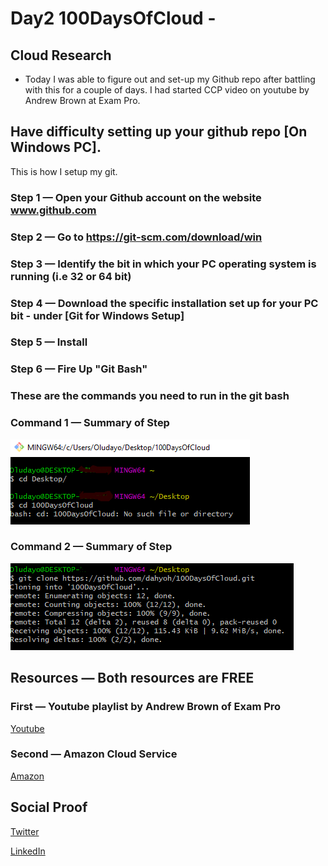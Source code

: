 <!-- This is a template you can use for quick progress days. It removes a lot of the steps we encourage you to share in the longer template 000-DAY-ARTICLE-LONG-TEMPLATE.MD-->

# Day2 100DaysOfCloud - 

## Cloud Research

- Today I was able to figure out and set-up my Github repo after battling with this for a couple of days. I had started CCP video on youtube by Andrew Brown at Exam Pro. 


## Have difficulty setting up your github repo [On Windows PC].

This is how I setup my git.

### Step 1 — Open your Github account on the website www.github.com
### Step 2 — Go to https://git-scm.com/download/win
### Step 3 — Identify the bit in which your PC operating system is running (i.e 32 or 64 bit)
### Step 4 — Download the specific installation set up for your PC bit - under [Git for Windows Setup] 
### Step 5 — Install
### Step 6 — Fire Up "Git Bash"

### ****These are the commands you need to run in the git bash****

### Command 1 — Summary of Step

![Screenshot](1.png)


### Command 2 — Summary of Step

![Screenshot](2.png)

## Resources — Both resources are FREE

### First  — Youtube playlist by Andrew Brown of Exam Pro
[Youtube](https://www.youtube.com/watch?v=B4kl23udOKo&list=PLBfufR7vyJJ4fOplWPOtYqRyQ6YPMsBsF&t=0s)

### Second  — Amazon Cloud Service
[Amazon](https://www.aws.training/Details/eLearning?id=60697)



## Social Proof

[Twitter](https://twitter.com/dahyooh/status/1362924593707708425)

[LinkedIn](https://www.linkedin.com/feed/update/urn:li:activity:6768003652054470656)

